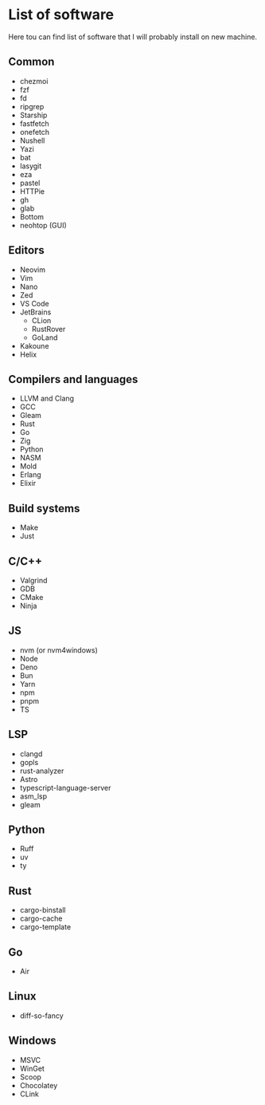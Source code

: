 # List of software
Here tou can find list of software that I will probably install on new machine.

## Common

- chezmoi
- fzf
- fd
- ripgrep
- Starship
- fastfetch
- onefetch
- Nushell
- Yazi
- bat
- lasygit
- eza
- pastel
- HTTPie
- gh
- glab
- Bottom
- neohtop (GUI)

## Editors

- Neovim
- Vim
- Nano
- Zed
- VS Code
- JetBrains
    - CLion
    - RustRover
    - GoLand
- Kakoune
- Helix

## Compilers and languages

- LLVM and Clang
- GCC
- Gleam
- Rust
- Go
- Zig
- Python
- NASM
- Mold
- Erlang
- Elixir

## Build systems

- Make
- Just

## C/C++

- Valgrind
- GDB
- CMake
- Ninja

## JS

- nvm (or nvm4windows)
- Node
- Deno
- Bun
- Yarn
- npm
- pnpm
- TS

## LSP

- clangd
- gopls
- rust-analyzer
- Astro
- typescript-language-server
- asm_lsp
- gleam

## Python

- Ruff
- uv
- ty

## Rust

- cargo-binstall
- cargo-cache
- cargo-template

## Go

- Air

## Linux

- diff-so-fancy

## Windows

- MSVC
- WinGet
- Scoop
- Chocolatey
- CLink

